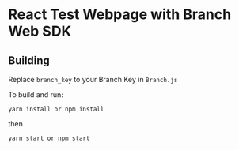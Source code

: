 # React Test Webpage with Branch Web SDK


## Building

Replace `branch_key` to your Branch Key in `Branch.js`

To build and run:

```
yarn install or npm install
```

then

```
yarn start or npm start
```

